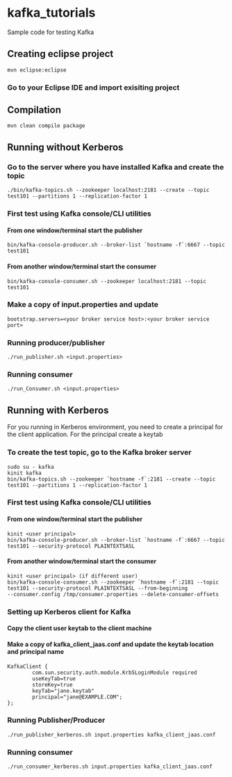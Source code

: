 # kafka_tutorials
Sample code for testing Kafka

## Creating eclipse project
```
mvn eclipse:eclipse
```
### Go to your Eclipse IDE and import exisiting project

## Compilation
```
mvn clean compile package
```

## Running without Kerberos
### Go to the server where you have installed Kafka and create the topic
```
./bin/kafka-topics.sh --zookeeper localhost:2181 --create --topic test101 --partitions 1 --replication-factor 1
```
### First test using Kafka console/CLI utilities
#### From one window/terminal start the publisher
```
bin/kafka-console-producer.sh --broker-list `hostname -f`:6667 --topic test101
```
#### From another window/terminal start the consumer
```
bin/kafka-console-consumer.sh --zookeeper localhost:2181 --topic test101
```
### Make a copy of input.properties and update
```
bootstrap.servers=<your broker service host>:<your broker service port>
```
### Running producer/publisher
```
./run_publisher.sh <input.properties>
```

### Running consumer
```
./run_Consumer.sh <input.properties>
```

## Running with Kerberos
For you running in Kerberos environment, you need to create a principal for the client application. For the principal create a keytab

### To create the test topic, go to the Kafka broker server
```
sudo su - kafka
kinit kafka
bin/kafka-topics.sh --zookeeper `hostname -f`:2181 --create --topic test101 --partitions 1 --replication-factor 1
```
### First test using Kafka console/CLI utilities
#### From one window/terminal start the publisher
```
kinit <user principal>
bin/kafka-console-producer.sh --broker-list `hostname -f`:6667 --topic test101 --security-protocol PLAINTEXTSASL
```
#### From another window/terminal start the consumer
```
kinit <user principal> (if different user)
bin/kafka-console-consumer.sh --zookeeper `hostname -f`:2181 --topic test101 --security-protocol PLAINTEXTSASL --from-beginning 
--consumer.config /tmp/consumer.properties --delete-consumer-offsets
```

### Setting up Kerberos client for Kafka
#### Copy the client user keytab to the client machine
#### Make a copy of kafka_client_jaas.conf and update the keytab location and principal name
```
KafkaClient {
      	com.sun.security.auth.module.Krb5LoginModule required
        useKeyTab=true
        storeKey=true
        keyTab="jane.keytab"
        principal="jane@EXAMPLE.COM";
};
```
### Running Publisher/Producer
```
./run_publisher_kerberos.sh input.properties kafka_client_jaas.conf
```
### Running consumer
```
./run_consumer_kerberos.sh input.properties kafka_client_jaas.conf 
```
